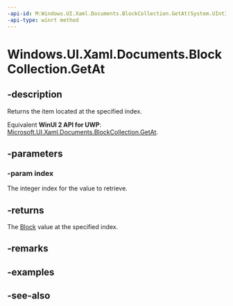 ```yaml
---
-api-id: M:Windows.UI.Xaml.Documents.BlockCollection.GetAt(System.UInt32)
-api-type: winrt method
---
```


<!-- Method syntax
public Windows.UI.Xaml.Documents.Block GetAt(System.UInt32 index)
-->

# Windows.UI.Xaml.Documents.BlockCollection.GetAt

## -description
Returns the item located at the specified index.

Equivalent **WinUI 2 API for UWP**: [Microsoft.UI.Xaml.Documents.BlockCollection.GetAt](/windows/winui/api/microsoft.ui.xaml.documents.blockcollection.getat).

## -parameters
### -param index
The integer index for the value to retrieve.

## -returns
The [Block](block.md) value at the specified index.

## -remarks

## -examples

## -see-also
